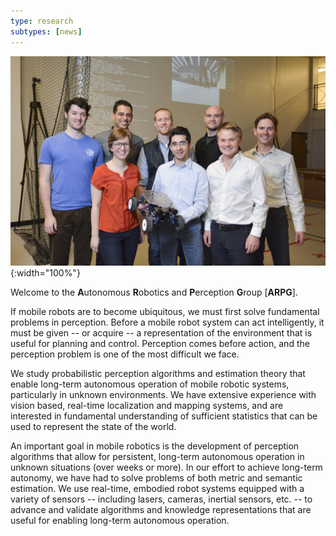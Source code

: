 ```yaml
---
type: research
subtypes: [news]
---
```


![Group Photo](/img/best_group.jpg){:width="100%"}

Welcome to the **A**utonomous **R**obotics and **P**erception **G**roup [**ARPG**].

If mobile robots are to become ubiquitous, we must first solve fundamental problems in perception. Before a mobile robot system can act intelligently, it must be given -- or acquire -- a representation of the environment that is useful for planning and control. Perception comes before action, and the perception problem is one of the most difficult we face.

We study probabilistic perception algorithms and estimation theory that enable long-term autonomous operation of mobile robotic systems, particularly in unknown environments. We have extensive experience with vision based, real-time localization and mapping systems, and are interested in fundamental understanding of sufficient statistics that can be used to represent the state of the world.

An important goal in mobile robotics is the development of perception algorithms that allow for persistent, long-term autonomous operation in unknown situations (over weeks or more). In our effort to achieve long-term autonomy, we have had to solve problems of both metric and semantic estimation. We use real-time, embodied robot systems equipped with a variety of sensors -- including lasers, cameras, inertial sensors, etc. -- to advance and validate algorithms and knowledge representations that are useful for enabling long-term autonomous operation.
